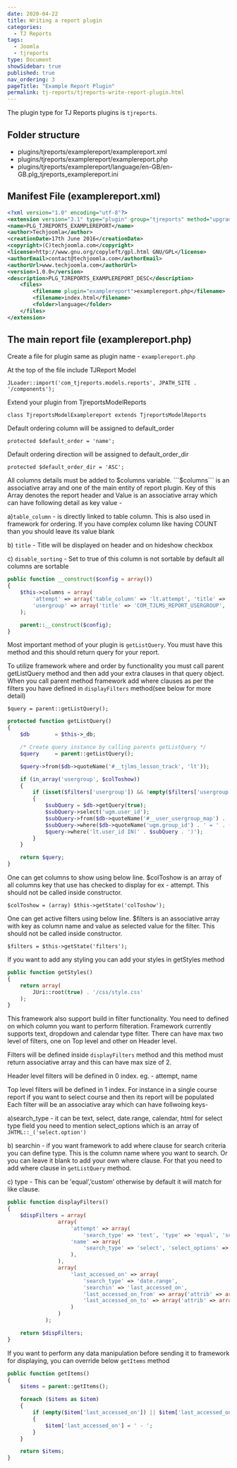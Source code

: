 ```yaml
---
date: 2020-04-22
title: Writing a report plugin
categories:
  - TJ Reports
tags:
  - Joomla
  - tjreports
type: Document
showSidebar: true
published: true
nav_ordering: 3
pageTitle: "Example Report Plugin"
permalink: tj-reports/tjreports-write-report-plugin.html
---
```


The plugin type for TJ Reports plugins is `tjreports`.

## Folder structure

- plugins/tjreports/examplereport/examplereport.xml
- plugins/tjreports/examplereport/examplereport.php
- plugins/tjreports/examplereport/language/en-GB/en-GB.plg_tjreports_examplereport.ini

## Manifest File (examplereport.xml)

```xml
<?xml version="1.0" encoding="utf-8"?>
<extension version="3.1" type="plugin" group="tjreports" method="upgrade">
<name>PLG_TJREPORTS_EXAMPLEREPORT</name>
<author>Techjoomla</author>
<creationDate>17th June 2016</creationDate>
<copyright>(C)techjoomla.com</copyright>
<license>http://www.gnu.org/copyleft/gpl.html GNU/GPL</license>
<authorEmail>contact@techjoomla.com</authorEmail>
<authorUrl>www.techjoomla.com</authorUrl>
<version>1.0.0</version>
<description>PLG_TJREPORTS_EXAMPLEREPORT_DESC</description>
	<files>
		<filename plugin="examplereport">examplereport.php</filename>
		<filename>index.html</filename>
		<folder>language</folder>
	</files>
</extension>
```

## The main report file (examplereport.php)

Create a file for plugin same as plugin name - ```examplereport.php```


At the top of the file include TJReport Model

```JLoader::import('com_tjreports.models.reports', JPATH_SITE . '/components');```




Extend your plugin from TjreportsModelReports

```class TjreportsModelExamplereport extends TjreportsModelReports```



Default ordering column will be assigned to default_order

```protected $default_order = 'name';```



Default ordering direction will be assigned to default_order_dir

```protected $default_order_dir = 'ASC';```



All columns details must be added to $columns variable. ```$columns``` is an associative array and one of the main entity of report plugin. Key of this Array denotes the report header and  Value is an associative array which can have following detail as key value -

a)```table_column``` - is directly linked to table column. This is also used in framework for ordering. If you have complex column like having COUNT than you should leave its value blank

b) ```title``` - Title will be displayed on header and on hideshow checkbox

c) ```disable_sorting``` - Set to true of this column is not sortable by default all columns are sortable


```php
public function __construct($config = array())
{
	$this->columns = array(
		'attempt' => array('table_column' => 'lt.attempt', 'title' => 'COM_TJLMS_TITLE_ATTEMPTS'),
		'usergroup' => array('title' => 'COM_TJLMS_REPORT_USERGROUP', 'disable_sorting' => true),
	);

	parent::__construct($config);
}
```


Most important method of your plugin is ```getListQuery```. You must have this method and this should return query for your report.

To utilize framework where and order by functionality you must call parent getListQuery method and then add your extra clauses in that query object. When you call parent method framework add where clauses as per the filters you have defined in ```displayFilters``` method(see below for more detail)

```$query = parent::getListQuery();```


```php
protected function getListQuery()
{
	$db        = $this->_db;

	/* Create query instance by calling parents getListQuery */
	$query     = parent::getListQuery();

	$query->from($db->quoteName('#__tjlms_lesson_track', 'lt'));

	if (in_array('usergroup', $colToshow))
	{
		if (isset($filters['usergroup']) && !empty($filters['usergroup']))
		{
			$subQuery = $db->getQuery(true);
			$subQuery->select('ugm.user_id');
			$subQuery->from($db->quoteName('#__user_usergroup_map') . ' as ugm');
			$subQuery->where($db->quoteName('ugm.group_id') . ' = ' . (int) $filters['usergroup']);
			$query->where('lt.user_id IN(' . $subQuery . ')');
		}
	}

	return $query;
}
```



One can get columns to show using below line. $colToshow is an array of all columns key that use has checked to display for ex - attempt. This should not be called inside constructor.

```$colToshow = (array) $this->getState('colToshow');```


One can get active filters using below line. $filters is an associative array with key as column name and value as selected value for the filter. This should not be called inside constructor.

```$filters = $this->getState('filters');```


If you want to add any styling you can add your styles in getStyles method

```php
public function getStyles()
{
	return array(
		JUri::root(true) . '/css/style.css'
	);
}
```

This framework also support build in filter functionality. You need to defined on which column you want to perform filteration. Framework currently supports text, dropdown and calendar type filter. There can have max two level of filters, one on Top level and other on Header level.

Filters will be defined inside ```displayFilters``` method and this method must return associative array and this can have max size of 2.

Header level filters will be defined in 0 index. eg. - attempt, name

Top level filters will be defined in 1 index. For instance in a single course report if you want to select course and then its report will be populated
Each filter will be an associative aray which can have follwoing keys-

a)search_type - it can be text, select, date.range, calendar, html for select type field you need to mention select_options which is an array of  ```JHTML::_('select.option')```

b) searchin -  if you want framework to add where clause for search criteria you can define type. This is the column name where you want to search. Or you can leave it blank to add your own where clause. For that you need to add where clause in ```getListQuery``` method.

c) type - This can be 'equal’,’custom’ otherwise by default it will match for like clause.

```php
public function displayFilters()
{
	$dispFilters = array(
				array(
					'attempt' => array(
						'search_type' => 'text', 'type' => 'equal', 'searchin' => 'lt.attempt'),
					'name' => array(
						'search_type' => 'select', 'select_options' => $lessonFilter, 'type' => 'equal', 'searchin' => 'lt.lesson_id'
					),
				),
				array(
					'last_accessed_on' => array(
						'search_type' => 'date.range',
						'searchin' => 'last_accessed_on',
						'last_accessed_on_from' => array('attrib' => array('placeholder' => 'FROM (YYYY-MM-DD)')),
						'last_accessed_on_to' => array('attrib' => array('placeholder' => 'TO (YYYY-MM-DD)')),
					)
				)
			);

	return $dispFilters;
}
```

If you want to perform any data manipulation before sending it to framework for displaying, you can override below ```getItems``` method

```php
public function getItems()
{
	$items = parent::getItems();

	foreach ($items as $item)
	{
		if (empty($item['last_accessed_on']) || $item['last_accessed_on'] == '0000-00-00 00:00:00')
		{
			$item['last_accessed_on'] = ' - ';
		}
	}

	return $items;
}
```


